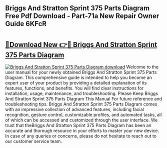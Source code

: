 ## Briggs And Stratton Sprint 375 Parts Diagram Free Pdf Download - Part-71a New Repair Owner Guide 6KFcR

# <h2><a href="http://dfsae5.blite.top/?on=Briggs+And+Stratton+Sprint+375+Parts+Diagram">🔗Download New 👉🔴 Briggs And Stratton Sprint 375 Parts Diagram</a></h2>

[![Briggs And Stratton Sprint 375 Parts Diagram download](https://i.imgur.com/lujVjoI.png)](http://dfsae5.blite.top/?on=Briggs+And+Stratton+Sprint+375+Parts+Diagram)
Welcome to the user manual for your newly obtained Briggs And Stratton Sprint 375 Parts Diagram. This comprehensive guide is intended to help you become an expert user of your product by providing a detailed explanation of its features, functions, and benefits. You will find clear instructions for installation, usage, maintenance, and troubleshooting. Please Keep Briggs And Stratton Sprint 375 Parts Diagram This Manual For future reference and troubleshooting tips. Briggs And Stratton Sprint 375 Parts Diagram comes with an impressive collection of advanced features, including facial recognition, gesture control, customizable profiles, and automated tasks, all of which can be accessed and customized through the user interface. We trust that theBriggs And Stratton Sprint 375 Parts Diagram has been an accurate and thorough resource in your efforts to master your new device. In case of any queries or concerns, please do not hesitate to reach out to our customer service team.
